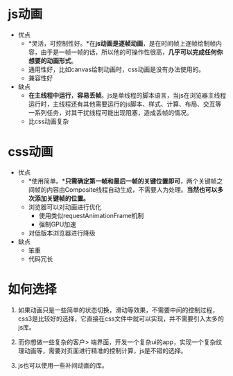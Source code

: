 # js动画
- 优点
    - *灵活，可控制性好。*在**js动画是逐帧动画**，是在时间帧上逐帧绘制帧内容，由于是一帧一帧的话，所以他的可操作性很高，**几乎可以完成任何你想要的动画形式**。
    - 通用性好，比如canvas绘制动画时，css动画是没有办法使用的。
    - 兼容性好              
- 缺点
    - **在主线程中运行**，**容易丢帧**。js是单线程的脚本语言，当js在浏览器主线程运行时，主线程还有其他需要运行的js脚本、样式、计算、布局、交互等一系列任务，对其干扰线程可能出现阻塞，造成丢帧的情况。
    - 比css动画复杂
    
    

# css动画
- 优点
    - *使用简单。***只需确定第一帧和最后一帧的关键位置即可**，两个关键帧之间帧的内容由Composite线程自动生成，不需要人为处理。**当然也可以多次添加关键帧的位置。**
    - 浏览器可以对动画进行优化
        - 使用类似requestAnimationFrame机制
        - 强制GPU加速
    - 对低版本浏览器进行降级 
- 缺点
    - 笨重
    - 代码冗长               



# 如何选择

1. 如果动画只是一些简单的状态切换，滑动等效果，不需要中间的控制过程，css3是比较好的选择，它直接在css文件中就可以实现，并不需要引入太多的js库。

2. 而你想做一些复杂的客户> 端界面，开发一个复杂ui的app，实现一个复杂纹理动画等，需要对页面进行精准的控制计算，js是不错的选择。 
3. js也可以使用一些补间动画的库。